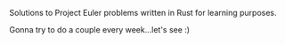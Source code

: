 Solutions to Project Euler problems written in Rust for learning purposes.

Gonna try to do a couple every week...let's see :)
